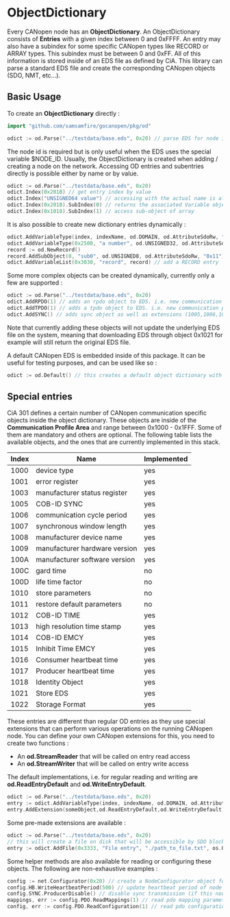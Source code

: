 # ObjectDictionary

Every CANopen node has an **ObjectDictionary**. An ObjectDictionary consists of **Entries** with a given index
between 0 and 0xFFFF. An entry may also have a subindex for some specific CANopen types like RECORD or ARRAY types.
This subindex must be between 0 and 0xFF.
All of this information is stored inside of an EDS file as defined by CiA.
This library can parse a standard EDS file and create the corresponding CANopen objects (SDO, NMT, etc...).

## Basic Usage

To create an **ObjectDictionary** directly :

```go
import "github.com/samsamfire/gocanopen/pkg/od"

odict := od.Parse("../testdata/base.eds", 0x20) // parse EDS for node id 0x20
```
The node id is required but is only useful when the EDS uses the special variable $NODE_ID.
Usually, the ObjectDictionary is created when adding / creating a node on the network.
Accessing OD entries and subentries directly is possible either by name or by value.

```go
odict := od.Parse("../testdata/base.eds", 0x20)
odict.Index(0x201B) // get entry index by value
odict.Index("UNSIGNED64 value") // accessing with the actual name is also possible
odict.Index(0x201B).SubIndex(0) // returns the associated Variable object (for VAR types, subindex is always 0)
odict.Index(0x1018).SubIndex(1) // access sub-object of array
```

It is also possible to create new dictionary entries dynamically :

```go
odict.AddVariableType(index, indexName, od.DOMAIN, od.AttributeSdoRw, "") // add a DOMAIN entry, and returns it
odict.AddVariableType(0x2500, "a number", od.UNSIGNED32, od.AttributeSdoRw, "0x1000") // add an UNSIGNED32 entry, readable and writable
record := od.NewRecord()
record.AddSubObject(0, "sub0", od.UNSIGNED8, od.AttributeSdoRw, "0x11")
odict.AddVariableList(0x3030, "record", record) // add a RECORD entry
```

Some more complex objects can be created dynamically, currently only a few are supported :

```go
odict := od.Parse("../testdata/base.eds", 0x20)
odict.AddRPDO(1) // adds an rpdo object to EDS. i.e. new communication param at 0x1400 and mapping param at 0x1600
odict.AddTPDO(1) // adds a tpdo object to EDS. i.e. new communication param at 0x1800 and mapping param at 0x1A00
odict.AddSYNC() // adds sync object as well as extensions (1005,1006,1007,1019)
```
Note that currently adding these objects will not update the underlying EDS file on the system, meaning that
downloading EDS through object 0x1021 for example will still return the original EDS file.

A default CANopen EDS is embedded inside of this package. It can be useful for testing purposes, and can be used
like so :

```go
odict := od.Default() // this creates a default object dictionary with pre-configured values
```

## Special entries

CiA 301 defines a certain number of CANopen communication specific objects inside the object dictionary. 
These objects are inside of the **Communication Profile Area** and range between 0x1000 - 0x1FFF. 
Some of them are mandatory and others are optional.
The following table lists the available objects, and the ones that are currently implemented in this stack.

| Index | Name                          | Implemented |
|-------|-------------------------------|-------------|
| 1000  | device type                   | yes         |
| 1001  | error register                | yes         |
| 1003  | manufacturer status register  | yes         |
| 1005  | COB-ID SYNC                   | yes         |
| 1006  | communication cycle period    | yes         |
| 1007  | synchronous window length     | yes         |
| 1008  | manufacturer device name      | yes         |
| 1009  | manufacturer hardware version | yes         |
| 100A  | manufacturer software version | yes         |
| 100C  | gard time                     | no          |
| 100D  | life time factor              | no          |
| 1010  | store parameters              | no          |
| 1011  | restore default parameters    | no          |
| 1012  | COB-ID TIME                   | yes         |
| 1013  | high resolution time stamp    | yes         |
| 1014  | COB-ID EMCY                   | yes         |
| 1015  | Inhibit Time EMCY             | yes         |
| 1016  | Consumer heartbeat time       | yes         |
| 1017  | Producer heartbeat time       | yes         |
| 1018  | Identity Object               | yes         |
| 1021  | Store EDS                     | yes         |
| 1022  | Storage Format                | yes         |

These entries are different than regular OD entries as they use special extensions
that can perform various operations on the running CANopen node.
You can define your own CANopen extensions for this, you need to create two functions :

- An **od.StreamReader** that will be called on entry read access
- An **od.StreamWriter** that will be called on entry write access

The default implementations, i.e. for regular reading and writing are **od.ReadEntryDefault** and
**od.WriteEntryDefault**.

```go
odict := od.Parse("../testdata/base.eds", 0x20)
entry := odict.AddVariableType(index, indexName, od.DOMAIN, od.AttributeSdoRw, "")
entry.AddExtension(someObject,od.ReadEntryDefault,od.WriteEntryDefault)
```

Some pre-made extensions are available :
```go
odict := od.Parse("../testdata/base.eds", 0x20)
// this will create a file on disk that will be accessible by SDO block transfer
entry := odict.AddFile(0x3333, "File entry", "./path_to_file.txt", os.O_RDWR|os.O_CREATE, os.O_RDWR|os.O_CREATE)
```

Some helper methods are also available for reading or configuring these objects. The
following are non-exhaustive examples :

```go
config := net.Configurator(0x20) // create a NodeConfigurator object for node 0x20
config.HB.WriteHeartbeatPeriod(500) // update heartbeat period of node 0x20 to 500ms
config.SYNC.ProducerDisable() // disable sync transmission (if this node is the one sending the SYNC)
mappings, err := config.PDO.ReadMappings(1) // read pdo mapping parameter of 1st RPDO
config, err := config.PDO.ReadConfiguration(1) // read pdo configuration parameter of 1st RPDO
```